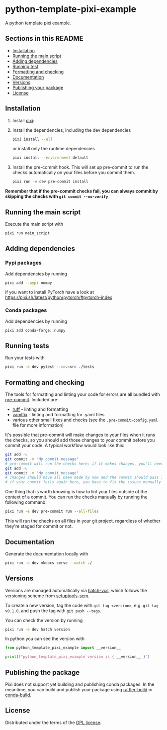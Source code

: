 # python-template-pixi-example

A python template pixi example.

## Sections in this README

- [Installation](#installation)
- [Running the main script](#running-the-main-script)
- [Adding dependencies](#adding-dependencies)
- [Running test](#running-tests)
- [Formatting and checking](#formatting-and-checking)
- [Documentation](#documentation)
- [Versions](#versions)
- [Publishing your package](#publishing-the-package)
- [License](#license)

## Installation


1. Install [pixi](https://pixi.sh):

2. Install the dependencies, including the dev dependencies

    ```bash
    pixi install --all
    ```
    or install only the runtime dependencies

    ```bash
    pixi install --environment default
    ```


3. Install the pre-commit hook.
This will set up pre-commit to run the checks automatically on your files before you commit them.

    ```bash
    pixi run -e dev pre-commit install
    ```


  **Remember that if the pre-commit checks fail, you can always commit by skipping the checks with `git commit --no-verify`**

## Running the main script

Execute the main script with

```bash
pixi run main_script
```


## Adding dependencies


### Pypi packages
Add dependencies by running
```bash
pixi add --pypi numpy
```
if you want to install PyTorch have a look at https://pixi.sh/latest/python/pytorch/#pytorch-index

### Conda packages
Add dependencies by running
```bash
pixi add conda-forge::numpy
```


## Running tests

Run your tests with

```bash
pixi run -e dev pytest --cov=src ./tests
```


## Formatting and checking

The tools for formatting and linting your code for errors are all bundled with [pre-commit](https://pre-commit.com/). Included are:
- [ruff](https://astral.sh/ruff) - linting and formatting
- [yamlfix](https://github.com/lyz-code/yamlfix) - linting and formatting for .yaml files
- various other small fixes and checks (see the [`.pre-commit-config.yaml`](.pre-commit-config.yaml) file for more information)

It's possible that pre-commit will make changes to your files when it runs the checks, so you should add those changes to your commit before you commit your code. A typical workflow would look like this:

```bash
git add -u
git commit -m "My commit message"
# pre-commit will run the checks here; if it makes changes, you'll need to add them to your commit
git add -u
git commit -m "My commit message"
# changes should have all been made by now and the commit should pass if there are no other issues
# if your commit fails again here, you have to fix the issues manually (not everything can be fixed automatically).
```

One thing that is worth knowing is how to lint your files outside of the context of a commit. You can run the checks manually by running the following command:

```bash
pixi run -e dev pre-commit run --all-files
```


This will run the checks on all files in your git project, regardless of whether they're staged for commit or not.

## Documentation

Generate the documentation locally with

```bash
pixi run -e dev mkdocs serve --watch ./
```


## Versions

Versions are managed automatically via [hatch-vcs](https://github.com/ofek/hatch-vcs), which follows the versioning scheme from [setuptools-scm](https://setuptools-scm.readthedocs.io/en/latest/usage/#default-versioning-scheme).

To create a new version, tag the code with `git tag <version>`, e.g. `git tag v0.1.0`, and push the tag with `git push --tags`.

You can check the version by running

```bash
pixi run -e dev hatch version
```


In python you can see the version with
```python
from python_template_pixi_example import __version__

print(f"python_template_pixi_example version is { __version__ }")
```

## Publishing the package

Pixi does not support yet building and publishing conda packages.
In the meantime, you can build and publish your package using [rattler-build](https://github.com/prefix-dev/rattler-build/) or [conda-build](https://docs.conda.io/projects/conda-build/en/latest/).


## License
Distributed under the terms of the [GPL license](LICENSE).
